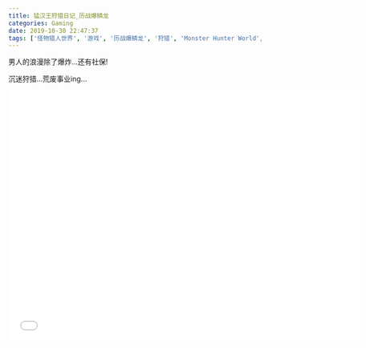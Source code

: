 ```yaml
---
title: 猛汉王狩猎日记_历战爆鳞龙
categories: Gaming
date: 2019-10-30 22:47:37
tags: ['怪物猎人世界', '游戏', '历战爆鳞龙', '狩猎', 'Monster Hunter World', 'Bazelgeuse']
---
```


男人的浪漫除了爆炸...还有社保!

沉迷狩猎...荒废事业ing...

<iframe src="//player.bilibili.com/player.html?aid=73777571&cid=126193394&page=1" width="700" height="500" scrolling="no" border="0" frameborder="no" framespacing="0" allowfullscreen="true"> </iframe>


<!-- 摘要部分 -->
<!-- more -->
